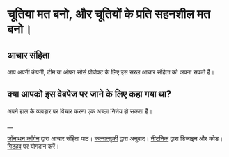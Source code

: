 # चूतिया मत बनो, और चूतियों के प्रति सहनशील मत बनो।

## आचार संहिता

आप अपनी कंपनी, टीम या ओपन सोर्स प्रोजेक्ट के लिए इस सरल आचार संहिता को अपना सकते हैं।

## क्या आपको इस वेबपेज पर जाने के लिए कहा गया था?

अपने हाल के व्यवहार पर विचार करना एक अच्छा निर्णय हो सकता है।

__

[जॉनाथन कॉर्गन](https://keybase.io/jcorgan) द्वारा आचार संहिता पाठ। [कत्नात्सुकी](https://profile.omg.lol/catnatsuki) द्वारा अनुवाद। [नीटनिक](https://neatnik.net/) द्वारा डिजाइन और कोड। [गिटहब](https://github.com/neatnik/asshole.fyi) पर योगदान करें।
